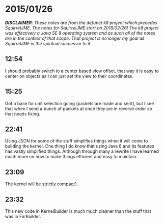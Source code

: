 # 2015/01/26

***DISCLAIMER***: _These notes are from the defunct k8 project which_
_precedes SquirrelJME. The notes for SquirrelJME start on 2016/02/26!_
_The k8 project was effectively a Java SE 8 operating system and as such_
_all of the notes are in the context of that scope. That project is no_
_longer my goal as SquirrelJME is the spiritual successor to it._

## 12:54

I should probably switch to a center based view offset, that way it is easy to
center on objects as I can just set the view to their coordinates.

## 15:25

Got a base for unit selection going (packets are made and sent), but I see
that when I send a bunch of packets at once they are in reverse order so that
needs fixing.

## 22:41

Using JSON for some of the stuff simplifies things when it will come to
building the kernel. One thing I do know that using Java 8 and its features
has vastly simplified things. Although through many a rewrite I have learned
much more on how to make things efficient and easy to maintain.

## 23:09

The kernel will be strictly compact1.

## 23:32

This new code in KernelBuilder is much much cleaner than the stuff that was in
FarBuilder.

